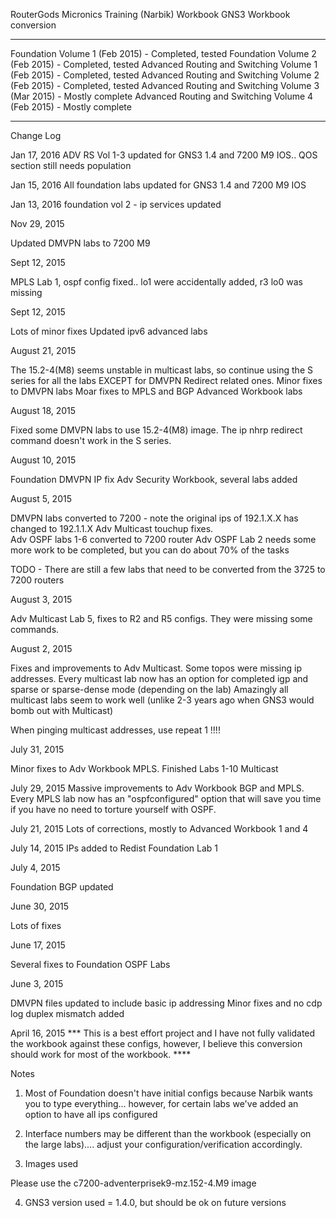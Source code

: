RouterGods
Micronics Training (Narbik) Workbook GNS3 Workbook conversion

----------------------------------------

Foundation Volume 1 (Feb 2015) - Completed, tested
Foundation Volume 2 (Feb 2015) - Completed, tested
Advanced Routing and Switching Volume 1 (Feb 2015) - Completed, tested
Advanced Routing and Switching Volume 2 (Feb 2015) - Completed, tested
Advanced Routing and Switching Volume 3 (Mar 2015) - Mostly complete
Advanced Routing and Switching Volume 4 (Feb 2015) - Mostly complete

------------------------------------
Change Log

Jan 17, 2016
ADV RS Vol 1-3 updated for GNS3 1.4 and 7200 M9 IOS.. QOS section still needs population

Jan 15, 2016
All foundation labs updated for GNS3 1.4 and 7200 M9 IOS

Jan 13, 2016
foundation vol 2 - ip services updated


Nov 29, 2015

Updated DMVPN labs to 7200 M9 

Sept 12, 2015

MPLS Lab 1, ospf config fixed.. lo1 were accidentally added, r3 lo0 was missing

Sept 12, 2015

Lots of minor fixes
Updated ipv6 advanced labs

August 21, 2015

The 15.2-4(M8) seems unstable in multicast labs, so continue using the S series for all the labs EXCEPT for DMVPN Redirect related ones.
Minor fixes to DMVPN labs
Moar fixes to MPLS and BGP Advanced Workbook labs

August 18, 2015

Fixed some DMVPN labs to use 15.2-4(M8) image.  The ip nhrp redirect command doesn't work in the S series.

August 10, 2015

Foundation DMVPN IP fix
Adv Security Workbook, several labs added

August 5, 2015

DMVPN labs converted to 7200 - note the original ips of 192.1.X.X has changed to 192.1.1.X
Adv Multicast touchup fixes.  
Adv OSPF labs 1-6 converted to 7200 router
Adv OSPF Lab 2 needs some more work to be completed, but you can do about 70% of the tasks

TODO - There are still a few labs that need to be converted from the 3725 to 7200 routers

August 3, 2015

Adv Multicast Lab 5, fixes to R2 and R5 configs.  They were missing some commands.

August 2, 2015

Fixes and improvements to Adv Multicast.  Some topos were missing ip addresses.  Every multicast lab now has an option for completed igp and sparse or sparse-dense mode (depending on the lab)  Amazingly all multicast labs seem to work well (unlike 2-3 years ago when GNS3 would bomb out with Multicast)

When pinging multicast addresses, use repeat 1 !!!!

July 31, 2015

Minor fixes to Adv Workbook MPLS.  Finished Labs 1-10 Multicast

July 29, 2015
Massive improvements to Adv Workbook BGP and MPLS.  Every MPLS lab now has an "ospfconfigured" option that will save you time if you have no need to torture yourself with OSPF.

July 21, 2015
Lots of corrections, mostly to Advanced Workbook 1 and 4

July 14, 2015
IPs added to Redist Foundation Lab 1

July 4, 2015

Foundation BGP updated

June 30, 2015

Lots of fixes

June 17, 2015

Several fixes to Foundation OSPF Labs

June 3, 2015

DMVPN files updated to include basic ip addressing
Minor fixes and no cdp log duplex mismatch added

April 16, 2015 *** This is a best effort project and I have not fully validated the workbook against these configs, however, I believe this conversion should work for most of the workbook. ****

Notes

1.  Most of Foundation doesn't have initial configs because Narbik wants you to type everything... however, for certain labs we've added an option to have all ips configured

2.  Interface numbers may be different than the workbook (especially on the large labs).... adjust your configuration/verification accordingly.

3.  Images used

Please use the c7200-adventerprisek9-mz.152-4.M9 image

4.  GNS3 version used = 1.4.0, but should be ok on future versions

